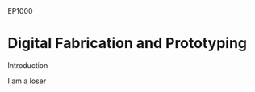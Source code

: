 <head>
EP1000
</head>
<body>
<h1>Digital Fabrication and Prototyping</h1> 
Introduction
<p>I am a loser</p>
</body>
